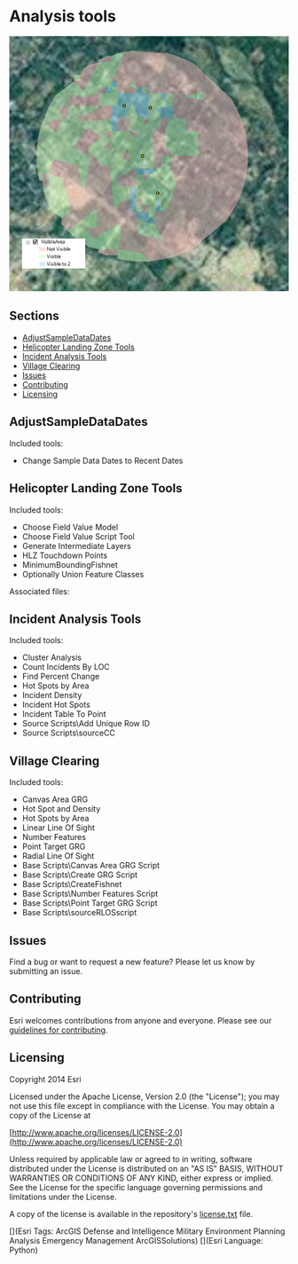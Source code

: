 # Analysis tools


![Image of rlos screenshot](screenshot.png)


## Sections
* [AdjustSampleDataDates](#adjustsampledatadates)
* [Helicopter Landing Zone Tools](#helicopter-landing-zone-tools)
* [Incident Analysis Tools](#incident-analysis-tools)
* [Village Clearing](#village-clearing)
* [Issues](#issues)
* [Contributing](#contributing)
* [Licensing](#licensing)


## AdjustSampleDataDates

Included tools:
* Change Sample Data Dates to Recent Dates

## Helicopter Landing Zone Tools

Included tools:
* Choose Field Value Model
* Choose Field Value Script Tool
* Generate Intermediate Layers
* HLZ Touchdown Points
* MinimumBoundingFishnet
* Optionally Union Feature Classes

Associated files:


## Incident Analysis Tools

Included tools:
* Cluster Analysis
* Count Incidents By LOC
* Find Percent Change
* Hot Spots by Area
* Incident Density
* Incident Hot Spots
* Incident Table To Point
* Source Scripts\Add Unique Row ID
* Source Scripts\sourceCC

## Village Clearing

Included tools:
* Canvas Area GRG
* Hot Spot and Density
* Hot Spots by Area
* Linear Line Of Sight
* Number Features
* Point Target GRG
* Radial Line Of Sight
* Base Scripts\Canvas Area GRG Script
* Base Scripts\Create GRG Script
* Base Scripts\CreateFishnet
* Base Scripts\Number Features Script
* Base Scripts\Point Target GRG Script
* Base Scripts\sourceRLOSscript

## Issues

Find a bug or want to request a new feature?  Please let us know by submitting an issue.

## Contributing

Esri welcomes contributions from anyone and everyone. Please see our [guidelines for contributing](https://github.com/esri/contributing).

## Licensing

Copyright 2014 Esri

Licensed under the Apache License, Version 2.0 (the "License");
you may not use this file except in compliance with the License.
You may obtain a copy of the License at

   [http://www.apache.org/licenses/LICENSE-2.0](http://www.apache.org/licenses/LICENSE-2.0)

Unless required by applicable law or agreed to in writing, software
distributed under the License is distributed on an "AS IS" BASIS,
WITHOUT WARRANTIES OR CONDITIONS OF ANY KIND, either express or implied.
See the License for the specific language governing permissions and
limitations under the License.

A copy of the license is available in the repository's
[license.txt](license.txt) file.

[](Esri Tags: ArcGIS Defense and Intelligence Military Environment Planning Analysis Emergency Management ArcGISSolutions)
[](Esri Language: Python)